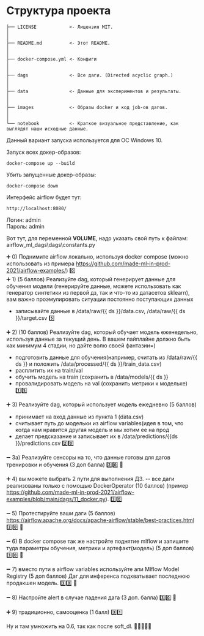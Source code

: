 # Структура проекта
```
├── LICENSE            <- Лицензия MIT.
│
│
├── README.md          <- Этот README.
│
│
├── docker-compose.yml <- Конфиги
│
│
├── dags               <- Все даги. (Directed acyclic graph.)
│
│
├── data               <- Данные для экспериментов и результаты.
│
│
├── images             <- Образы docker и код job-ов дагов.
│
│
└── notebook           <- Краткое визуальное представление, как выглядят наши исходные данные.

```

Данный вариант запуска используется для ОС Windows 10.

Запуск всех докер-образов:
```
docker-compose up --build
```

Убить запущенные докер-образы:
```
docker-compose down
```

Интерфейс airflow будет тут:
```
http://localhost:8080/
```

Логин: admin  
Пароль: admin

Вот тут, для переменной __VOLUME__, надо указать свой путь к файлам:
airflow_ml_dags\dags\constants.py


:heavy_plus_sign: 0) Поднимите airflow локально, используя docker compose (можно использовать из примера https://github.com/made-ml-in-prod-2021/airflow-examples/) :zero:  
:heavy_plus_sign: 1) (5 баллов) Реализуйте dag, который генерирует данные для обучения модели (генерируйте данные, можете использовать как генератор синтетики из первой дз, так и что-то из датасетов sklearn), вам важно проэмулировать ситуации постоянно поступающих данных
- записывайте данные в /data/raw/{{ ds }}/data.csv, /data/raw/{{ ds }}/target.csv :five:

:heavy_plus_sign: 2) (10 баллов) Реализуйте dag, который обучает модель еженедельно, используя данные за текущий день. В вашем пайплайне должно быть как минимум 4 стадии, но дайте волю своей фантазии=)

- подготовить данные для обучения(например, считать из /data/raw/{{ ds }} и положить /data/processed/{{ ds }}/train_data.csv)
- расплитить их на train/val
- обучить модель на train (сохранить в /data/models/{{ ds }} 
- провалидировать модель на val (сохранить метрики к модельке) :one::five:

:heavy_plus_sign: 3) Реализуйте dag, который использует модель ежедневно (5 баллов)
- принимает на вход данные из пункта 1 (data.csv)
- считывает путь до модельки из airflow variables(идея в том, что когда нам нравится другая модель и мы хотим ее на прод 
- делает предсказание и записывает их в /data/predictions/{{ds }}/predictions.csv :two::zero:

:heavy_minus_sign: 3а)  Реализуйте сенсоры на то, что данные готовы для дагов тренировки и обучения (3 доп балла) :two::zero: :ram:

:heavy_plus_sign: 4) вы можете выбрать 2 пути для выполнения ДЗ. 
-- все даги реализованы только с помощью DockerOperator (10 баллов) (пример https://github.com/made-ml-in-prod-2021/airflow-examples/blob/main/dags/11_docker.py). :three::zero:

:heavy_minus_sign: 5) Протестируйте ваши даги (5 баллов) https://airflow.apache.org/docs/apache-airflow/stable/best-practices.html :three::zero: :ram: 

:heavy_minus_sign: 6) В docker compose так же настройте поднятие mlflow и запишите туда параметры обучения, метрики и артефакт(модель) (5 доп баллов) :three::zero: :ram:

:heavy_minus_sign: 7) вместо пути в airflow variables  используйте апи Mlflow Model Registry (5 доп баллов)
Даг для инференса подхватывает последнюю продакшен модель. :three::zero: :ram:

:heavy_minus_sign: 8) Настройте alert в случае падения дага (3 доп. балла) :three::zero: :ram:

:heavy_plus_sign: 9) традиционно, самооценка (1 балл) :three::one:  

Ну и там умножить на 0.6, так как после soft_dl. :ram::ram::ram::ram::ram:
